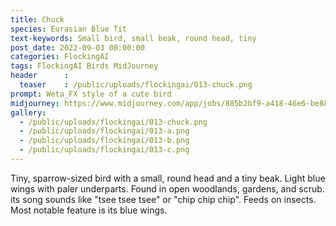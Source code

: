```yaml
---
title: Chuck
species: Eurasian Blue Tit
text-keywords: Small bird, small beak, round head, tiny
post_date: 2022-09-03 00:00:00
categories: FlockingAI
tags: FlockingAI Birds MidJourney
header      :
  teaser    : /public/uploads/flockingai/013-chuck.png
prompt: Weta_FX style of a cute bird
midjourney: https://www.midjourney.com/app/jobs/885b2bf9-a418-46e6-be88-e9409fc6d982
gallery: 
  - /public/uploads/flockingai/013-chuck.png
  - /public/uploads/flockingai/013-a.png
  - /public/uploads/flockingai/013-b.png
  - /public/uploads/flockingai/013-c.png
---
```


Tiny, sparrow-sized bird with a small, round head and a tiny beak. Light blue wings with paler underparts. Found in open woodlands, gardens, and scrub. its song sounds like "tsee tsee tsee" or "chip chip chip". Feeds on insects. Most notable feature is its blue wings.

